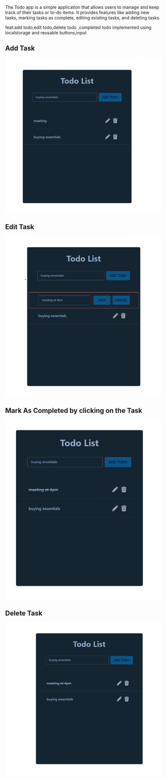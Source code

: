The Todo app is a simple application that allows users to manage and keep track of their tasks or to-do items. It provides features like adding new tasks, marking tasks as complete, editing existing tasks, and deleting tasks.

feat:add todo,edit todo,delete todo ,completed todo implemented using localstorage and reusable buttons,input

## Add Task

![](app-screenshot-1.png)

## Edit Task

![](app-screenshot-2.png)

## Mark As Completed by clicking on the Task

![](app-screenshot-3.png)

## Delete Task

![](app-screenshot-4.png)